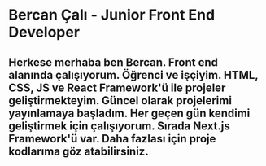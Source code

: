 # Bercan Çalı - Junior Front End Developer
## Herkese merhaba ben Bercan. Front end alanında çalışıyorum. Öğrenci ve işçiyim. HTML, CSS, JS ve React Framework'ü ile projeler geliştirmekteyim. Güncel olarak projelerimi yayınlamaya başladım. Her geçen gün kendimi geliştirmek için çalışıyorum. Sırada Next.js Framework'ü var. Daha fazlası için proje kodlarıma göz atabilirsiniz. 
